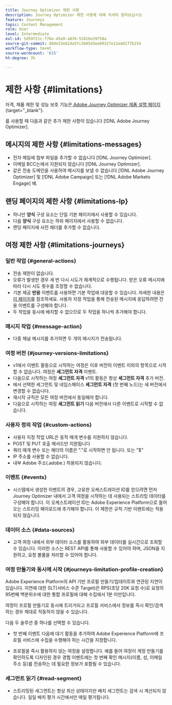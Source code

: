 ```yaml
---
title: Journey Optimizer 제한 사항
description: Journey Optimizer 제한 사항에 대해 자세히 알아보십시오
feature: Journeys
topic: Content Management
role: User
level: Intermediate
exl-id: 5d59f21c-f76e-45a9-a839-55816e39758a
source-git-commit: 80de53e62da5fc3b0543ee09327e11edd277b234
workflow-type: tm+mt
source-wordcount: '615'
ht-degree: 3%

---
```


# 제한 사항 {#limitations}

자격, 제품 제한 및 성능 보호 기능은[ Adobe Journey Optimizer 제품 설명 페이지](https://helpx.adobe.com/kr/legal/product-descriptions/adobe-journey-optimizer.html){target=&quot;_blank&quot;}.

를 사용할 때 다음과 같은 추가 제한 사항이 있습니다 [!DNL Adobe Journey Optimizer].

## 메시지의 제한 사항 {#limitations-messages}

* 전자 메일에 첨부 파일을 추가할 수 없습니다 [!DNL Journey Optimizer].
* 이메일 BCC는에서 지원되지 않습니다 [!DNL Journey Optimizer].
* 같은 전송 도메인을 사용하여 메시지를 보낼 수 없습니다 [!DNL Adobe Journey Optimizer] 및 [!DNL Adobe Campaign] 또는 [!DNL Adobe Marketo Engage] 예.

## 랜딩 페이지의 제한 사항 {#limitations-lp}

* 하나만 **양식** 구성 요소는 단일 기본 페이지에서 사용할 수 있습니다.
* 다음 **양식** 구성 요소는 하위 페이지에서 사용할 수 없습니다.
* 랜딩 페이지에 사전 헤더를 추가할 수 없습니다.

<!--You cannot select the **Code your own** option when designing a landing primary page.-->

## 여정 제한 사항 {#limitations-journeys}

### 일반 작업 {#general-actions}

* 전송 제한이 없습니다.
* 오류가 발생한 경우 세 번 다시 시도가 체계적으로 수행됩니다. 받은 오류 메시지에 따라 다시 시도 횟수를 조정할 수 없습니다.
* 기본 제공 **반응** 이벤트를 사용하면 기본 작업에 대응할 수 있습니다. 자세한 내용은[ 이 페이지](../building-journeys/reaction-events.md)를 참조하세요. 사용자 지정 작업을 통해 전송된 메시지에 응답하려면 전용 이벤트를 구성해야 합니다.
* 두 작업을 동시에 배치할 수 없으므로 두 작업을 하나씩 추가해야 합니다.

### 메시지 작업 {#message-action}

* 다중 채널 메시지를 추가하면 두 개의 메시지가 전송됩니다.

### 여정 버전 {#journey-versions-limitations}

* v1에서 이벤트 활동으로 시작하는 여정은 이후 버전의 이벤트 이외의 항목으로 시작할 수 없습니다. 여정은 **세그먼트 자격** 이벤트.
* 다음으로 시작하는 여정 **세그먼트 자격** v1의 활동은 항상 **세그먼트 자격** 추가 버전.
* 에서 선택한 세그먼트 및 네임스페이스 **세그먼트 자격** (첫 번째 노드)는 새 버전에서 변경할 수 없습니다.
* 재시작 규칙은 모든 여정 버전에서 동일해야 합니다.
* 다음으로 시작하는 여정 **세그먼트 읽기** 다음 버전에서 다른 이벤트로 시작할 수 없습니다.

### 사용자 정의 작업 {#custom-actions}

* 사용자 지정 작업 URL은 동적 매개 변수를 지원하지 않습니다.
* POST 및 PUT 호출 메서드만 지원됩니다
* 쿼리 매개 변수 또는 헤더의 이름은 &quot;.&quot;로 시작하면 안 됩니다. 또는 &quot;$&quot;
* IP 주소를 사용할 수 없습니다.
* 내부 Adobe 주소(.adobe.) 허용되지 않습니다.

### 이벤트 {#events}

* 시스템에서 생성한 이벤트의 경우, 고유한 오케스트레이션 ID를 얻으려면 먼저 Journey Optimizer 내에서 고객 여정을 시작하는 데 사용되는 스트리밍 데이터를 구성해야 합니다. 이 오케스트레이션 ID는 Adobe Experience Platform으로 들어오는 스트리밍 페이로드에 추가해야 합니다. 이 제한은 규칙 기반 이벤트에는 적용되지 않습니다.

### 데이터 소스 {#data-sources}

* 고객 여정 내에서 외부 데이터 소스를 활용하여 외부 데이터를 실시간으로 조회할 수 있습니다. 이러한 소스는 REST API를 통해 사용할 수 있어야 하며, JSON을 지원하고, 요청 볼륨을 처리할 수 있어야 합니다.

### 여정 만들기와 동시에 시작 {#journeys-limitation-profile-creation}

Adobe Experience Platform의 API 기반 프로필 만들기/업데이트와 연관된 지연이 있습니다. 지연에 대한 SLT(서비스 수준 Target)은 RPS(초당 20K 요청 수)로 요청의 95번째 백분위수에 대한 통합 프로필에 대해 수집에서 1분 미만입니다.

여정이 프로필 만들기로 동시에 트리거되고 프로필 서비스에서 정보를 즉시 확인/검색하는 경우 제대로 작동하지 않을 수 있습니다.

다음 두 솔루션 중 하나를 선택할 수 있습니다.

* 첫 번째 이벤트 다음에 대기 활동을 추가하여 Adobe Experience Platform에 프로필 서비스에 수집을 수행해야 하는 시간을 지정합니다.

* 프로필을 즉시 활용하지 않는 여정을 설정합니다. 예를 들어 여정이 계정 만들기를 확인하도록 디자인된 경우 경험 이벤트에는 첫 번째 확인 메시지(이름, 성, 이메일 주소 등)를 전송하는 데 필요한 정보가 포함될 수 있습니다.

### 세그먼트 읽기 {#read-segment}

* 스트리밍된 세그먼트는 항상 최신 상태이지만 배치 세그먼트는 검색 시 계산되지 않습니다. 일일 배치 평가 시간에서만 매일 평가됩니다.
